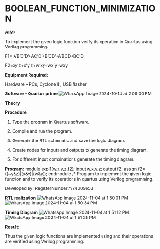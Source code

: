 # BOOLEAN_FUNCTION_MINIMIZATION

**AIM:**

To implement the given logic function verify its operation in Quartus using Verilog programming.

F1= A’B’C’D’+AC’D’+B’CD’+A’BCD+BC’D 

F2=xy’z+x’y’z+w’xy+wx’y+wxy

**Equipment Required:**

Hardware – PCs, Cyclone II , USB flasher

**Software – Quartus prime**
![WhatsApp Image 2024-10-14 at 2 06 00 PM](https://github.com/user-attachments/assets/b3ee66d1-0102-4364-ab9d-f4541feaccfd)

**Theory**

**Procedure**

1.	Type the program in Quartus software.

2.	Compile and run the program.

3.	Generate the RTL schematic and save the logic diagram.

4.	Create nodes for inputs and outputs to generate the timing diagram.

5.	For different input combinations generate the timing diagram.


**Program:**
module expl1(w,x,y,z,f2);
input w,x,y,z;
output f2;
assign f2=((~y&z)|(x&y)|(w&y));
endmodule
/* Program to implement the given logic function and to verify its operations in quartus using Verilog programming. 

Developed by: RegisterNumber:*/24009653


**RTL realization**
![WhatsApp Image 2024-11-04 at 1 50 01 PM](https://github.com/user-attachments/assets/04a4777a-5e80-426c-b236-eb4477ff55a3)
![WhatsApp Image 2024-11-04 at 1 50 34 PM](https://github.com/user-attachments/assets/ad854c1d-4d34-4a68-96c9-ad20509ab043)


**Timing Diagram**
![WhatsApp Image 2024-11-04 at 1 51 12 PM](https://github.com/user-attachments/assets/d6c0f325-dd3e-4d59-a70d-65bf39f15a02)
![WhatsApp Image 2024-11-04 at 1 51 25 PM](https://github.com/user-attachments/assets/9ebacb35-e60a-45ca-9edd-d9650844e8e8)

**Result:**

Thus the given logic functions are implemented using and their operations are verified using Verilog programming.

